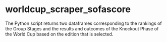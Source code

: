 # worldcup_scraper_sofascore
The Python script returns two dataframes corresponding to the rankings of the Group Stages and the results and outcomes of the Knockout Phase of the World Cup based on the edition that is selected.
